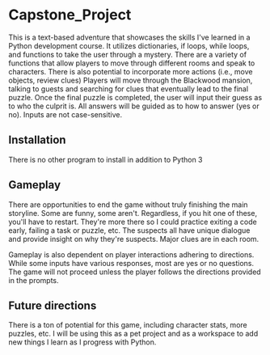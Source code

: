 # Capstone_Project
This is a text-based adventure that showcases the skills I've learned in a Python development course. 
It utilizes dictionaries, if loops, while loops, and functions to take the user through a mystery. There are a variety of functions that allow players to move through different rooms and speak to characters. There is also potential to incorporate more actions (i.e., move objects, review clues) 
Players will move through the Blackwood mansion, talking to guests and searching for clues that eventually lead to the final puzzle. 
Once the final puzzle is completed, the user will input their guess as to who the culprit is. 
All answers will be guided as to how to answer (yes or no). Inputs are not case-sensitive.

## Installation
There is no other program to install in addition to Python 3

## Gameplay
There are opportunities to end the game without truly finishing the main storyline. Some are funny, some aren't. Regardless, if you hit one of these, you'll have to restart. They're more there so I could practice exiting a code early, failing a task or puzzle, etc. 
The suspects all have unique dialogue and provide insight on why they're suspects. Major clues are in each room. 

Gameplay is also dependent on player interactions adhering to directions. While some inputs have various responses, most are yes or no questions. The game will not proceed unless the player follows the directions provided in the prompts. 

## Future directions
There is a ton of potential for this game, including character stats, more puzzles, etc. I will be using this as a pet project and as a workspace to add new things I learn as I progress with Python. 


